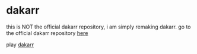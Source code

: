 # dakarr

this is NOT the official dakarr repository, i am simply remaking dakarr.
go to the official dakarr repository [here](https://github.com/ClashTest311/Dakarr)

play [dakarr](https://dakarr.cc)
